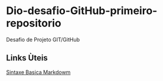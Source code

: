 # Dio-desafio-GitHub-primeiro-repositorio
Desafio de Projeto GIT/GitHub

## Links Ùteis
[Sintaxe Basica Markdowm](https://www.markdownguide.org/basic-syntax/)
